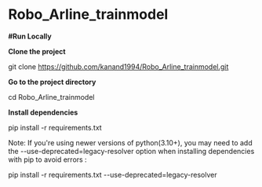 # Robo_Arline_trainmodel


**#Run Locally**

**Clone the project**

git clone https://github.com/kanand1994/Robo_Arline_trainmodel.git

**Go to the project directory**

cd Robo_Arline_trainmodel

**Install dependencies**

pip install -r requirements.txt

Note: If you're using newer versions of python(3.10+), you may need to add the --use-deprecated=legacy-resolver option when installing dependencies with pip to avoid errors :

pip install -r requirements.txt --use-deprecated=legacy-resolver

